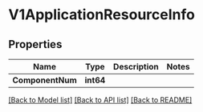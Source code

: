 # V1ApplicationResourceInfo

## Properties

Name | Type | Description | Notes
------------ | ------------- | ------------- | -------------
**ComponentNum** | **int64** |  | 

[[Back to Model list]](../README.md#documentation-for-models) [[Back to API list]](../README.md#documentation-for-api-endpoints) [[Back to README]](../README.md)


